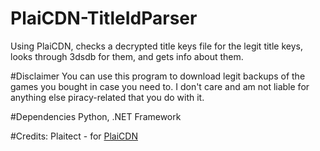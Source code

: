 # PlaiCDN-TitleIdParser
Using PlaiCDN, checks a decrypted title keys file for the legit title keys, looks through 3dsdb for them, and gets info about them.

#Disclaimer
You can use this program to download legit backups of the games you bought in case you need to. I don't care and am not liable for anything else piracy-related that you do with it.

#Dependencies
Python, .NET Framework

#Credits:
Plaitect - for [PlaiCDN](https://github.com/Plailect/PlaiCDN)
